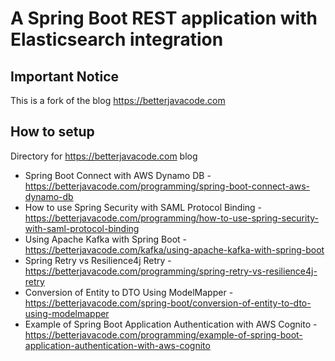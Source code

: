 # A Spring Boot REST application with Elasticsearch integration

## Important Notice
This is a fork of the blog https://betterjavacode.com

## How to setup

Directory for https://betterjavacode.com blog
- Spring Boot Connect with AWS Dynamo DB - https://betterjavacode.com/programming/spring-boot-connect-aws-dynamo-db
- How to use Spring Security with SAML Protocol Binding - https://betterjavacode.com/programming/how-to-use-spring-security-with-saml-protocol-binding
- Using Apache Kafka with Spring Boot - https://betterjavacode.com/kafka/using-apache-kafka-with-spring-boot
- Spring Retry vs Resilience4j Retry - https://betterjavacode.com/programming/spring-retry-vs-resilience4j-retry
- Conversion of Entity to DTO Using ModelMapper - https://betterjavacode.com/spring-boot/conversion-of-entity-to-dto-using-modelmapper
- Example of Spring Boot Application Authentication with AWS Cognito - https://betterjavacode.com/programming/example-of-spring-boot-application-authentication-with-aws-cognito
